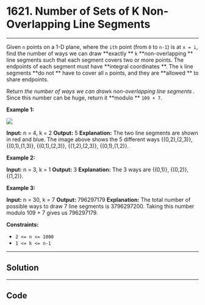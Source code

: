 # 1621. Number of Sets of K Non-Overlapping Line Segments

---

Given `n` points on a 1-D plane, where the `ith` point (from `0` to `n-1`) is at `x = i`, find the number of ways we can draw **exactly ** `k` **non-overlapping ** line segments such that each segment covers two or more points. The endpoints of each segment must have **integral coordinates **. The `k` line segments **do not ** have to cover all `n` points, and they are **allowed ** to share endpoints.

Return _the number of ways we can draw_`k` _non-overlapping line segments_ _._ Since this number can be huge, return it **modulo ** `109 + 7`.

 

**Example 1:**

![](https://assets.leetcode.com/uploads/2020/09/07/ex1.png)


**Input:** n = 4, k = 2
**Output:** 5
**Explanation:** The two line segments are shown in red and blue.
The image above shows the 5 different ways {(0,2),(2,3)}, {(0,1),(1,3)}, {(0,1),(2,3)}, {(1,2),(2,3)}, {(0,1),(1,2)}.


**Example 2:**


**Input:** n = 3, k = 1
**Output:** 3
**Explanation:** The 3 ways are {(0,1)}, {(0,2)}, {(1,2)}.


**Example 3:**


**Input:** n = 30, k = 7
**Output:** 796297179
**Explanation:** The total number of possible ways to draw 7 line segments is 3796297200. Taking this number modulo 109 + 7 gives us 796297179.


 

**Constraints:**

  * `2 <= n <= 1000`
  * `1 <= k <= n-1`

---

## Solution



---

## Code
```python


```
